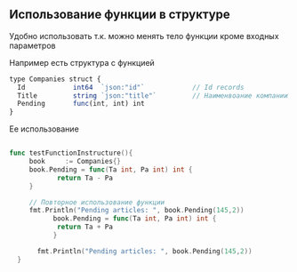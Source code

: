 ## Использование функции в структуре
Удобно использовать т.к. можно менять тело функции кроме входных параметров

Например есть структура с функцией 
```js
type Companies struct {
  Id            int64  `json:"id"`            // Id records 
  Title         string `json:"title"`         // Наименвоание компании
  Pending       func(int, int) int
}
```

Ее использование
```go

func testFunctionInstructure(){
     book     := Companies{}
     book.Pending = func(Ta int, Pa int) int {
            return Ta - Pa
     }

     // Повторное использование функции
     fmt.Println("Pending articles: ", book.Pending(145,2))
           book.Pending = func(Ta int, Pa int) int {
            return Ta + Pa
           }

       fmt.Println("Pending articles: ", book.Pending(145,2))
  }
```

